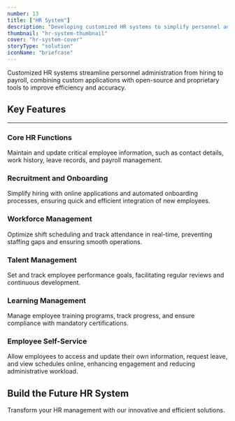 ```yaml
---
number: 13
title: ["HR System"]
description: "Developing customized HR systems to simplify personnel administration, improve efficiency, and ensure regulatory compliance."
thumbnail: "hr-system-thumbnail"
cover: "hr-system-cover"
storyType: "solution"
iconName: "briefcase"
---
```


Customized HR systems streamline personnel administration from hiring to payroll, combining custom applications with open-source and proprietary tools to improve efficiency and accuracy.

## Key Features

---

### Core HR Functions

Maintain and update critical employee information, such as contact details, work history, leave records, and payroll management.

### Recruitment and Onboarding

Simplify hiring with online applications and automated onboarding processes, ensuring quick and efficient integration of new employees.

### Workforce Management

Optimize shift scheduling and track attendance in real-time, preventing staffing gaps and ensuring smooth operations.

### Talent Management

Set and track employee performance goals, facilitating regular reviews and continuous development.

### Learning Management

Manage employee training programs, track progress, and ensure compliance with mandatory certifications.

### Employee Self-Service

Allow employees to access and update their own information, request leave, and view schedules online, enhancing engagement and reducing administrative workload.

## Build the Future HR System

Transform your HR management with our innovative and efficient solutions.
